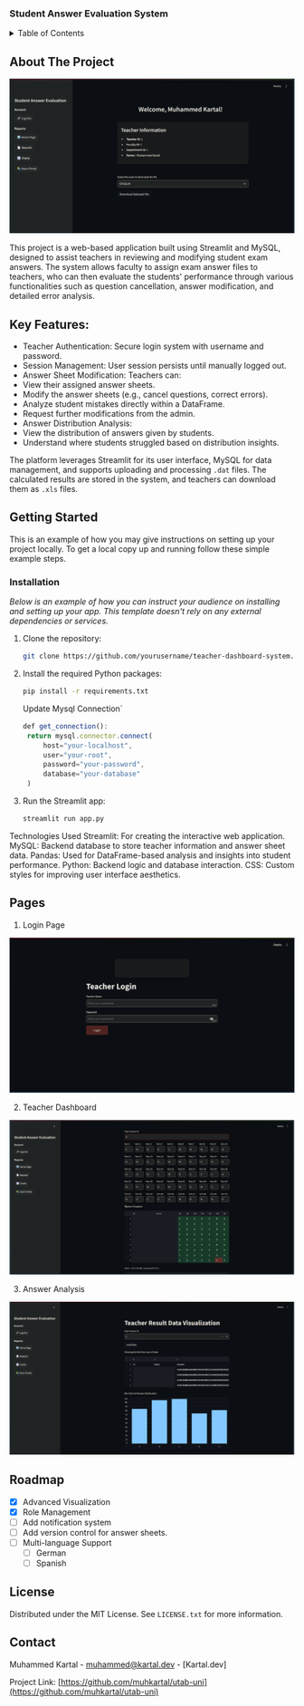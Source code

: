### Student Answer Evaluation System

<!-- TABLE OF CONTENTS -->
<details>
  <summary>Table of Contents</summary>
  <ol>
    <li>
      <a href="#about-the-project">About The Project</a>
      <ul>
        <li><a href="#built-with">Built With</a></li>
      </ul>
    </li>
    <li>
      <a href="#getting-started">Getting Started</a>
      <ul>
        <li><a href="#prerequisites">Prerequisites</a></li>
        <li><a href="#installation">Installation</a></li>
      </ul>
    </li>
    <li><a href="#usage">Usage</a></li>
    <li><a href="#roadmap">Roadmap</a></li>
    <li><a href="#contributing">Contributing</a></li>
    <li><a href="#license">License</a></li>
    <li><a href="#contact">Contact</a></li>
    <li><a href="#acknowledgments">Acknowledgments</a></li>
  </ol>
</details>

<!-- ABOUT THE PROJECT -->

## About The Project

![alt text](images/mainPage.png)

This project is a web-based application built using Streamlit and MySQL, designed to assist teachers in reviewing and modifying student exam answers. The system allows faculty to assign exam answer files to teachers, who can then evaluate the students' performance through various functionalities such as question cancellation, answer modification, and detailed error analysis.

## Key Features:

- Teacher Authentication: Secure login system with username and password.
- Session Management: User session persists until manually logged out.
- Answer Sheet Modification: Teachers can:
- View their assigned answer sheets.
- Modify the answer sheets (e.g., cancel questions, correct errors).
- Analyze student mistakes directly within a DataFrame.
- Request further modifications from the admin.
- Answer Distribution Analysis:
- View the distribution of answers given by students.
- Understand where students struggled based on distribution insights.

The platform leverages Streamlit for its user interface, MySQL for data management, and supports uploading and processing `.dat` files. The calculated results are stored in the system, and teachers can download them as `.xls` files.


<!-- GETTING STARTED -->

## Getting Started

This is an example of how you may give instructions on setting up your project locally.
To get a local copy up and running follow these simple example steps.

### Installation

_Below is an example of how you can instruct your audience on installing and setting up your app. This template doesn't rely on any external dependencies or services._

1. Clone the repository:
   ```sh
   git clone https://github.com/yourusername/teacher-dashboard-system.git
   ```
2. Install the required Python packages:

   ```sh
   pip install -r requirements.txt
   ```

   Update Mysql Connection`

   ```js
   def get_connection():
    return mysql.connector.connect(
        host="your-localhost",
        user="your-root",
        password="your-password",
        database="your-database"
    )

   ```

3. Run the Streamlit app:
   ```sh
   streamlit run app.py
   ```

<!-- USAGE EXAMPLES -->

Technologies Used
Streamlit: For creating the interactive web application.
MySQL: Backend database to store teacher information and answer sheet data.
Pandas: Used for DataFrame-based analysis and insights into student performance.
Python: Backend logic and database interaction.
CSS: Custom styles for improving user interface aesthetics.

## Pages

1. Login Page

![alt text](images/loginPage.png)

2. Teacher Dashboard

![alt text](images/examPortal.png)

3. Answer Analysis

![alt text](images/chartPage.png)

<!-- ROADMAP -->

## Roadmap

- [x] Advanced Visualization
- [x] Role Management
- [ ] Add notification system
- [ ] Add version control for answer sheets.
- [ ] Multi-language Support
  - [ ] German
  - [ ] Spanish

<!-- LICENSE -->

## License

Distributed under the MIT License. See `LICENSE.txt` for more information.


<!-- CONTACT -->

## Contact

Muhammed Kartal - [muhammed@kartal.dev](muhammed@kartal.dev) - [Kartal.dev]

Project Link: [https://github.com/muhkartal/utab-uni](https://github.com/muhkartal/utab-uni)
